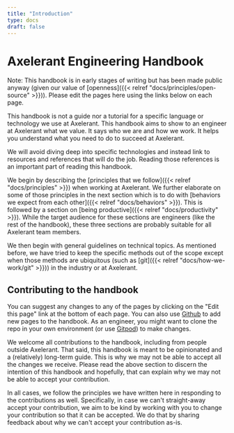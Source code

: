 ```yaml
---
title: "Introduction"
type: docs
draft: false
---
```


# Axelerant Engineering Handbook

Note: This handbook is in early stages of writing but has been made public anyway (given our value of [openness]({{< relref "docs/principles/open-source" >}})). Please edit the pages here using the links below on each page.

This handbook is not a guide nor a tutorial for a specific language or technology we use at Axelerant. This handbook aims to show to an engineer at Axelerant what we value. It says who we are and how we work. It helps you understand what you need to do to succeed at Axelerant.

We will avoid diving deep into specific technologies and instead link to resources and references that will do the job. Reading those references is an important part of reading this handbook.

We begin by describing the [principles that we follow]({{< relref "docs/principles" >}}) when working at Axelerant. We further elaborate on some of those principles in the next section which is to do with [behaviors we expect from each other]({{< relref "docs/behaviors" >}}). This is followed by a section on [being productive]({{< relref "docs/productivity" >}}). While the target audience for these sections are engineers (like the rest of the handbook), these three sections are probably suitable for all Axelerant team members.

We then begin with general guidelines on technical topics. As mentioned before, we have tried to keep the specific methods out of the scope except when those methods are ubiquitous (such as [git]({{< relref "docs/how-we-work/git" >}})) in the industry or at Axelerant.

## Contributing to the handbook

You can suggest any changes to any of the pages by clicking on the "Edit this page" link at the bottom of each page. You can also use [Github](https://github.com/axelerant/engg-handbook) to add new pages to the handbook. As an engineer, you might want to clone the repo in your own environment (or use [Gitpod](https://gitpod.io/#https://github.com/axelerant/engg-handbook)) to make changes.

We welcome all contributions to the handbook, including from people outside Axelerant. That said, this handbook is meant to be opinionated and a (relatively) long-term guide. This is why we may not be able to accept all the changes we receive. Please read the above section to discern the intention of this handbook and hopefully, that can explain why we may not be able to accept your contribution.

In all cases, we follow the principles we have written here in responding to the contributions as well. Specifically, in case we can't straight-away accept your contribution, we aim to be kind by working with you to change your contribution so that it can be accepted. We do that by sharing feedback about why we can't accept your contribution as-is.
